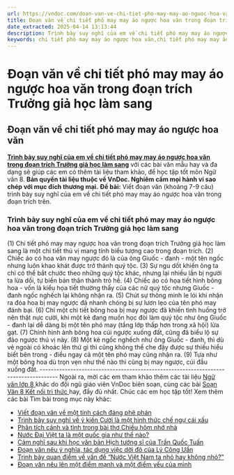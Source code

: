 ```yaml
---
url: https://vndoc.com/doan-van-ve-chi-tiet-pho-may-may-ao-nguoc-hoa-van-trong-doan-trich-truong-gia-hoc-lam-sang-296684
title: Đoạn văn về chi tiết phó may may áo ngược hoa văn trong đoạn trích Trưởng giả học làm sang - VnDoc.com
date_extracted: 2025-04-14 13:13:44
description: Trình bày suy nghĩ của em về chi tiết phó may may áo ngược hoa văn trong đoạn trích Trưởng giả học làm sang lớp 8 được biên soạn nhằm giúp các em HS đạt kết quả tốt trong quá trình làm bài tập và học tập môn Ngữ văn lớp 8.
keywords: chi tiết phó may may áo ngược hoa văn,chi tiết phó may may áo ngược hoa văn trong đoạn trích Trưởng giả học làm sang,Trưởng giả học làm sang,đoạn văn trình bày về chi tiết phó may may áo ngược hoa văn trong đoạn trích Trưởng giả học làm sang,đoạn văn về chi tiết phó may may áo ngược hoa văn trong đoạn trích Trưởng giả học làm sang,Trình bày suy nghĩ của em về chi tiết phó may may áo ngược hoa văn trong đoạn trích Trưởng giả học làm sang,văn mẫu lớp 8,ngữ văn 8
---
```


# Đoạn văn về chi tiết phó may may áo ngược hoa văn trong đoạn trích Trưởng giả học làm sang
## **Đoạn văn về chi tiết phó may may áo ngược hoa văn**
[**Trình bày suy nghĩ của em về chi tiết phó may may áo ngược hoa văn trong đoạn trích Trưởng giả học làm sang**](<https://vndoc.com/doan-van-ve-chi-tiet-pho-may-may-ao-nguoc-hoa-van-trong-doan-trich-truong-gia-hoc-lam-sang-296684>) với các bài văn mẫu hay và đa dạng sẽ giúp các em có thêm tài liệu tham khảo, để học tập tốt môn Ngữ văn 8.
**Bản quyền tài liệu thuộc về VnDoc. Nghiêm cấm mọi hành vi sao chép với mục đích thương mại.**
**Đề bài:** Viết đoạn văn \(khoảng 7-9 câu\) trình bày suy nghĩ của em về chi tiết phó may may áo ngược hoa văn trong đoạn trích trên.
### Trình bày suy nghĩ của em về chi tiết phó may may áo ngược hoa văn trong đoạn trích Trưởng giả học làm sang
\(1\) Chi tiết phó may may ngược hoa văn trong đoạn trích Trưởng giả học làm sang là một chi tiết thú vị mang tính biểu tượng cao trong đoạn trích. \(2\) Chiếc áo có hoa văn may ngược đó là của ông Giuốc - đanh - một tên ngốc nhưng luôn khao khát được trở thành quý tộc. \(3\) Sự ngu dốt khiến ông ta chỉ có thể bắt chước theo những quý tộc khác, nhưng lại nhiều lần bị người ta lừa dối, tự biến bản thân thành trò hề. \(4\) Chiếc áo có họa tiết hình bông hoa - vốn là kiểu họa tiết thường thấy của các nữ quý tộc nhưng Giuốc - đanh ngốc nghếch lại không nhận ra. \(5\) Chút sự thông minh le lói khi nhận ra đóa hoa bị may ngược đã nhanh chóng bị sự lươn lẹo của tên phó may đánh bại. \(6\) Chỉ một chi tiết bông hoa bị may ngược đã khiến tình huống trở nên thật nực cười, khi một kẻ đang muốn học đòi làm quý tộc như ông Giuốc - đanh lại dễ dàng bị một tên phó may \(tầng lớp thấp hơn trong xã hội\) lừa gạt. \(7\) Chính hình ảnh bông hoa cúi ngược xuống đất, cũng đã biểu lộ sự đảo ngược thú vị này. \(8\) Một kẻ ngốc nghếch như ông Giuốc - đanh, thì dù vẻ ngoài có khoác lên thứ gì thì cũng không thể che đậy được sự thiếu hiểu biết bên trong - điều ngay cả một tên phó may cũng nhận ra. \(9\) Tựa như một bông hoa dù trọn vẹn như thế nào thì cũng bị may ngược, cúi đầu xuống đất.
\------------------------------------------------------------------------------------
Ngoài ra, mời các em tham khảo thêm các tài liệu [ Ngữ văn lớp 8 ](<https://vndoc.com/ngu-van-lop8>) khác do đội ngũ giáo viên VnDoc biên soạn, cùng các bài [ Soạn Văn 8 Kết nối tri thức ](<https://vndoc.com/ngu-van-8-ket-noi-tri-thuc>) hay, đầy đủ nhất. Chúc các em học tập tốt\!
Xem thêm các bài Tìm bài trong mục này khác:
  * [Viết đoạn văn về một tính cách đáng phê phán](</doan-van-ve-mot-tinh-cach-dang-phe-phan-duoc-noi-den-trong-nhung-truyen-cuoi-tren-296685>)
  * [Trình bày suy nghĩ về ý kiến Cười là một hình thức chế ngự cái xấu](</doan-van-cuoi-la-mot-hinh-thuc-che-ngu-cai-xau-lop-8-296686>)
  * [Phân tích cảnh và tình trong bài thơ Chiều hôm nhớ nhà](</phan-tich-canh-va-tinh-trong-bai-tho-chieu-hom-nho-nha-lop-8-296757>)
  * [Nước Đại Việt ta là một quốc gia như thế nào?](</doan-van-nuoc-dai-viet-ta-la-mot-quoc-gia-nhu-the-nao-lop-8-296759>)
  * [Cảm nghĩ sau khi học văn bản Hịch tướng sĩ của Trần Quốc Tuấn](</cam-nghi-sau-khi-hoc-van-ban-hich-tuong-si-cua-tran-quoc-tuan-lop-8-296762>)
  * [Đoạn văn nêu ý nghĩa, tác dụng việc dời đô của Lý Công Uẩn](</doan-van-neu-y-nghia-tac-dung-viec-doi-do-cua-ly-cong-uan-lop-8-296763>)
  * [Trình bày quan điểm về vấn đề “Nước Việt Nam ta nhỏ hay không nhỏ?”](</trinh-bay-quan-diem-ve-van-de-nuoc-viet-nam-ta-nho-hay-khong-nho-lop-8-296765>)
  * [Đoạn văn nêu lên một điểm mạnh và một điểm yếu của mình](</doan-van-neu-len-mot-diem-manh-va-mot-diem-yeu-cua-minh-lop-8-296766>)

